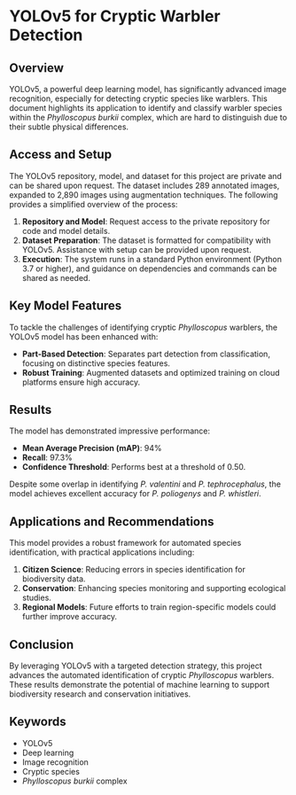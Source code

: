 # YOLOv5 for Cryptic Warbler Detection

## Overview
YOLOv5, a powerful deep learning model, has significantly advanced image recognition, especially for detecting cryptic species like warblers. This document highlights its application to identify and classify warbler species within the *Phylloscopus burkii* complex, which are hard to distinguish due to their subtle physical differences.

## Access and Setup
The YOLOv5 repository, model, and dataset for this project are private and can be shared upon request. The dataset includes 289 annotated images, expanded to 2,890 images using augmentation techniques. The following provides a simplified overview of the process:

1. **Repository and Model**: Request access to the private repository for code and model details.
2. **Dataset Preparation**: The dataset is formatted for compatibility with YOLOv5. Assistance with setup can be provided upon request.
3. **Execution**: The system runs in a standard Python environment (Python 3.7 or higher), and guidance on dependencies and commands can be shared as needed.

## Key Model Features
To tackle the challenges of identifying cryptic *Phylloscopus* warblers, the YOLOv5 model has been enhanced with:

- **Part-Based Detection**: Separates part detection from classification, focusing on distinctive species features.
- **Robust Training**: Augmented datasets and optimized training on cloud platforms ensure high accuracy.

## Results
The model has demonstrated impressive performance:

- **Mean Average Precision (mAP)**: 94%
- **Recall**: 97.3%
- **Confidence Threshold**: Performs best at a threshold of 0.50.

Despite some overlap in identifying *P. valentini* and *P. tephrocephalus*, the model achieves excellent accuracy for *P. poliogenys* and *P. whistleri*.

## Applications and Recommendations
This model provides a robust framework for automated species identification, with practical applications including:

1. **Citizen Science**: Reducing errors in species identification for biodiversity data.
2. **Conservation**: Enhancing species monitoring and supporting ecological studies.
3. **Regional Models**: Future efforts to train region-specific models could further improve accuracy.

## Conclusion
By leveraging YOLOv5 with a targeted detection strategy, this project advances the automated identification of cryptic *Phylloscopus* warblers. These results demonstrate the potential of machine learning to support biodiversity research and conservation initiatives.

## Keywords
- YOLOv5
- Deep learning
- Image recognition
- Cryptic species
- *Phylloscopus burkii* complex
